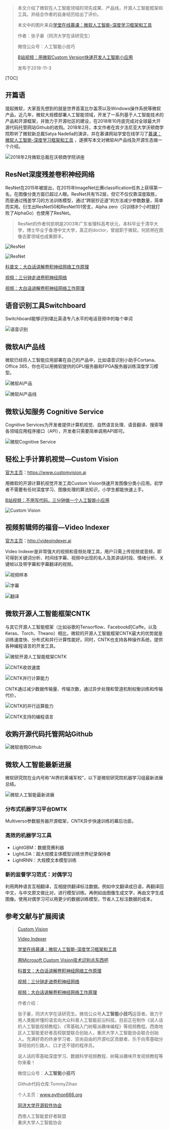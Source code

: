 > 本文介绍了微软在人工智能领域的领先成果、产品线，开源人工智能框架和工具。并结合作者的自身经历给出了评价。
>
> 本文中的图片来自[学堂在线慕课：微软人工智能-深度学习框架和工具](http://www.xuetangx.com/courses/course-v1:MicrosoftX+Microsoft106+2017_T2/pdfbook/0/)  
>
> 作者：张子豪（同济大学在读研究生）    
>
> 微信公众号：人工智能小技巧       
>
> [B站视频：用微软Custom Version快速开发人工智能小应用](https://www.bilibili.com/video/av35093833)  
>
> 发布于2018-11-3   



[TOC]

## 开篇语

提起微软，大家首先想到的就是世界首富比尔盖茨以及Windows操作系统等微软产品，近几年，微软大规模部署人工智能领域，开发了一系列基于人工智能技术的产品和开源框架，并致力于开源社区的建设，在2018年10月底完成对全球最大开源代码托管网站Github的收购。2018年2月，本文作者在宾夕法尼亚大学沃顿商学院聆听了微软新总裁Satya Nadella的演讲，并在慕课网站学堂在线学习了[慕课：微软人工智能-深度学习框架和工具](http://www.xuetangx.com/courses/course-v1:MicrosoftX+Microsoft106+2017_T2/pdfbook/0/)  ，遂撰写本文对微软AI产品线及开源生态做一个介绍。

![2018年2月微软总裁在沃顿商学院讲座](https://upload-images.jianshu.io/upload_images/13714448-56c007ad2316f934.jpg?imageMogr2/auto-orient/strip%7CimageView2/2/w/600)

## ResNet深度残差卷积神经网络

ResNet在2015年被提出，在2015年ImageNet比赛classification任务上获得第一名，在图像分类方面已超过人眼。ResNet共有152层，但它不仅仅靠深度取胜，而是通过残差学习的方法训练模型，通过“跨层抄近道”的方法减少参数数量，简单而实用。衍生出ResNet50和ResNet101旁支，Alpha zero（只训练8个小时就打败了AlphaGo）也使用了ResNet。

> ResNet的作者何凯明是2003年广东省理科高考状元，本科毕业于清华大学，博士毕业于香港中文大学，真正的doctor，曾就职于微软。何凯明在图像去雾领域也成果颇丰。

![ResNet](https://upload-images.jianshu.io/upload_images/13714448-ce0a86d4400aa4f5.png?imageMogr2/auto-orient/strip%7CimageView2/2/w/1240)

![ResNet](https://upload-images.jianshu.io/upload_images/13714448-f6f715b16bd3b258.png?imageMogr2/auto-orient/strip%7CimageView2/2/w/1240)

[科普文：大白话讲解卷积神经网络工作原理](https://github.com/TommyZihao/Zihao-Blog/blob/master/%E5%A4%A7%E7%99%BD%E8%AF%9D%E8%AE%B2%E8%A7%A3%E5%8D%B7%E7%A7%AF%E7%A5%9E%E7%BB%8F%E7%BD%91%E7%BB%9C%E5%B7%A5%E4%BD%9C%E5%8E%9F%E7%90%86.md)  

[视频：三分钟走进卷积神经网络](https://www.bilibili.com/video/av35094580)  

[视频：大白话讲解卷积神经网络工作原理](https://www.bilibili.com/video/av35087157)  



## 语音识别工具Switchboard

Switchboard能够识别堪比英语专八水平的电话音频中的每个单词

![语音识别](https://upload-images.jianshu.io/upload_images/13714448-e21b85fbf72b9705.png?imageMogr2/auto-orient/strip%7CimageView2/2/w/1240)

## 微软AI产品线

微软已经将人工智能应用部署在自己的产品中，比如语音识别小助手Cortana、Office 365，你也可以用微软提供的GPU服务器和FPGA服务器训练深度学习模型。

![微软AI产品](https://upload-images.jianshu.io/upload_images/13714448-445ebd0ec569e7b0.png?imageMogr2/auto-orient/strip%7CimageView2/2/w/1240)

![微软AI产品线](https://upload-images.jianshu.io/upload_images/13714448-36cad447a7751f6d.png?imageMogr2/auto-orient/strip%7CimageView2/2/w/1240)

## 微软认知服务 Cognitive Service

Cognitive Services为开发者提供计算机视觉、自然语言处理、语音翻译、搜索等各领域应用程序接口（API），开发者只需要简单调用API即可。

![微软Cognitive Service](https://upload-images.jianshu.io/upload_images/13714448-5b8943f26c2eafe0.png?imageMogr2/auto-orient/strip%7CimageView2/2/w/1240)

## 轻松上手计算机视觉—Custom Vision

[官方主页](https://www.customvision.ai)：https://www.customvision.ai

用微软的开源计算机视觉开发工具Custom Vision快速开发图像分类小应用。初学者不需要有任何深度学习、图像处理的算法知识，小学生都能快速上手。

[B站视频：不用写代码，三分钟做一个人工智能小应用](https://www.bilibili.com/video/av35093833)

![Custom Vision](https://upload-images.jianshu.io/upload_images/13714448-772791bb655b9428.png?imageMogr2/auto-orient/strip%7CimageView2/2/w/1240)

## 视频剪辑师的福音—Video Indexer

[官方主页](http://videoindexer.ai)：http://videoindexer.ai

Video Indexer是非常强大的视频和音频处理工具，用户只需上传视频或音频，即可得到关键词分析、时间线字幕、视频中出现的名人及其讲话时段、情绪分析、关键帧以及带字幕和字幕翻译的视频。

![视频样本](https://img-blog.csdnimg.cn/20181103165658493.png?x-oss-process=image/watermark,type_ZmFuZ3poZW5naGVpdGk,shadow_10,text_aHR0cHM6Ly9ibG9nLmNzZG4ubmV0L3FxXzQxODIyNzgx,size_16,color_FFFFFF,t_70)

![字幕](https://img-blog.csdnimg.cn/20181103165740549.png?x-oss-process=image/watermark,type_ZmFuZ3poZW5naGVpdGk,shadow_10,text_aHR0cHM6Ly9ibG9nLmNzZG4ubmV0L3FxXzQxODIyNzgx,size_16,color_FFFFFF,t_70)

![翻译](https://img-blog.csdnimg.cn/20181103165856862.png?x-oss-process=image/watermark,type_ZmFuZ3poZW5naGVpdGk,shadow_10,text_aHR0cHM6Ly9ibG9nLmNzZG4ubmV0L3FxXzQxODIyNzgx,size_16,color_FFFFFF,t_70)

## 微软开源人工智能框架CNTK

与其它开源人工智能框架（比如谷歌的Tensorflow、Facebook的Caffe，以及Keras、Torch、Theano）相比，微软的开源人工智能框架CNTK最大的优势就是训练速度快、分布式和并行计算性能好。同时，CNTK也支持各种操作系统，提供各种编程语言的开发工具。

![微软开源人工智能框架CNTK](https://upload-images.jianshu.io/upload_images/13714448-0bcf0b72ba37157e.png?imageMogr2/auto-orient/strip%7CimageView2/2/w/1240)

![CNTK收敛速度](https://upload-images.jianshu.io/upload_images/13714448-3748b8ab75729d05.png?imageMogr2/auto-orient/strip%7CimageView2/2/w/1240)

![CNTK并行计算能力](https://upload-images.jianshu.io/upload_images/13714448-e02ad55d15384053.png?imageMogr2/auto-orient/strip%7CimageView2/2/w/1240)

CNTK通过减少数据传输量、传输次数，通过异步处理和管道机制权衡训练和传输代价，

![CNTK的并行运算能力](https://img-blog.csdnimg.cn/20181103170158909.png?x-oss-process=image/watermark,type_ZmFuZ3poZW5naGVpdGk,shadow_10,text_aHR0cHM6Ly9ibG9nLmNzZG4ubmV0L3FxXzQxODIyNzgx,size_16,color_FFFFFF,t_70)



![CNTK支持的编程语言](https://img-blog.csdnimg.cn/20181103170730284.png?x-oss-process=image/watermark,type_ZmFuZ3poZW5naGVpdGk,shadow_10,text_aHR0cHM6Ly9ibG9nLmNzZG4ubmV0L3FxXzQxODIyNzgx,size_16,color_FFFFFF,t_70)



## 收购开源代码托管网站Github

![微软收购Github](http://n.sinaimg.cn/translate/329/w740h389/20181027/_BbM-hnaivxp3087204.png)

## 微软人工智能最新进展

微软研究院在业内号称“AI界的黄埔军校”，以下是微软研究院机器学习组最新进展总结。

![微软人工智能最新进展](https://img-blog.csdnimg.cn/20181103170856741.png?x-oss-process=image/watermark,type_ZmFuZ3poZW5naGVpdGk,shadow_10,text_aHR0cHM6Ly9ibG9nLmNzZG4ubmV0L3FxXzQxODIyNzgx,size_16,color_FFFFFF,t_70)

### 分布式机器学习平台DMTK

Multiverso参数服务器开源框架，CNTK异步快速训练的幕后功臣。

### 高效的机器学习工具

- LightGBM：数据竞赛利器
- LightLDA：超大规模主体模型训练世界纪录保持者
- LightRNN：大规模文本模型训练

### 新的监督学习范式：对偶学习

利用两种语言互相翻译，互相提供翻译标注数据。例如中文翻译成日语，再翻译回中文，与中文原文做比对，进行模型训练。再例如由图像生成文字，再由文字生成图像。使用对偶学习可以用更少的数据训练模型，节省人工标注数据的成本。

## 参考文献与扩展阅读

> [Custom Vision](https://www.customvision.ai/)  
>
> [Video Indexer](http://videoindexer.ai)  
>
> [学堂在线慕课：微软人工智能-深度学习框架和工具](http://www.xuetangx.com/courses/course-v1:MicrosoftX+Microsoft106+2017_T2/pdfbook/0/)  
>
> [用Microsoft Custom Vision技术识别点东西吧](http://www.sohu.com/a/227641551_181341)  
>
> [科普文：大白话讲解卷积神经网络工作原理](https://github.com/TommyZihao/Zihao-Blog/blob/master/%E5%A4%A7%E7%99%BD%E8%AF%9D%E8%AE%B2%E8%A7%A3%E5%8D%B7%E7%A7%AF%E7%A5%9E%E7%BB%8F%E7%BD%91%E7%BB%9C%E5%B7%A5%E4%BD%9C%E5%8E%9F%E7%90%86.md)  
>
> [视频：三分钟走进卷积神经网络](https://www.bilibili.com/video/av35094580)  
>
> [视频：大白话讲解卷积神经网络工作原理](https://www.bilibili.com/video/av35087157)  
>
> 作者介绍：
>
> 张子豪，同济大学在读研究生。微信公众号**人工智能小技巧**运营者。致力于用人类能听懂的语言向大众科普人工智能前沿科技。目前正在制作《说人话的人工智能视频教程》、《零基础入门树莓派趣味编程》等视频教程。西南地区人工智能爱好者高校联盟联合创始人，重庆大学人工智能协会联合创始人。充满好奇的终身学习者、崇尚自由的开源社区贡献者、乐于向零基础分享经验的引路人、口才还不错的程序员。
>
> 说人话的零基础深度学习、数据科学视频教程、树莓派趣味开发视频教程等你来看！
>
> 微信公众号：**人工智能小技巧**   
>
> Github代码仓库:TommyZihao   
>
> 个人主页：www.python666.org    
>
> [同济大学开源软件协会](https://mirrors.tongji.edu.cn/)     
>
> 西南人工智能爱好者联盟   
> 重庆大学人工智能协会     




